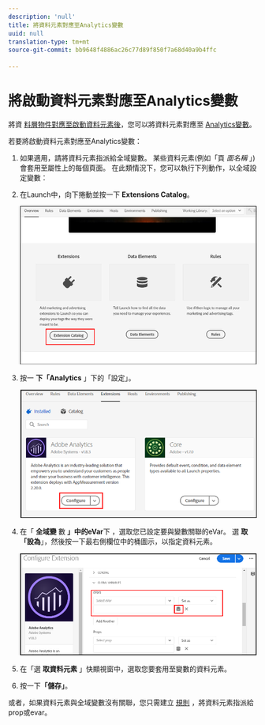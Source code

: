 ```yaml
---
description: 'null'
title: 將資料元素對應至Analytics變數
uuid: null
translation-type: tm+mt
source-git-commit: bb9648f4886ac26c77d89f850f7a68d40a9b4ffc

---
```



# 將啟動資料元素對應至Analytics變數


將資 [料層物件對應至啟動資料元素後](https://docs.adobe.com/content/help/en/analytics/implementation/layer-to-elements.md)，您可以將資料元素對應至 [Analytics變數](https://docs.adobe.com/content/help/en/analytics/implementation/vars/overview.html)。

若要將啟動資料元素對應至Analytics變數：

1. 如果適用，請將資料元素指派給全域變數。 某些資料元素(例如「頁 *面名稱* 」)會套用至屬性上的每個頁面。 在此類情況下，您可以執行下列動作，以全域設定變數：

2. 在Launch中，向下捲動並按一下 **Extensions Catalog**。

   ![擴充功能目錄](assets/extensions.png)

3. 按一 **下「Analytics** 」下的「設定」。

   ![Analytics 擴充功能](assets/configure.png)


4. 在「 **全域變** 數 **」中的eVar**&#x200B;下 [](https://docs.adobe.com/content/help/en/analytics/admin/admin-tools/conversion-variables/conversion-var-admin.html) ，選取您已設定要與變數關聯的eVar。 選 **取「設為**」，然後按一下最右側欄位中的桶圖示，以指定資料元素。

   ![指定eVar](assets/evars.png)

5. 在「選 **取資料元素** 」快顯視窗中，選取您要套用至變數的資料元素。

6. 按一下&#x200B;**「儲存」**。


或者，如果資料元素與全域變數沒有關聯，您只需建立 [規則](https://docs.adobe.com/content/help/en/analytics/admin/admin-tools/processing-rules/processing-rules.html) ，將資料元素指派給prop或evar。
